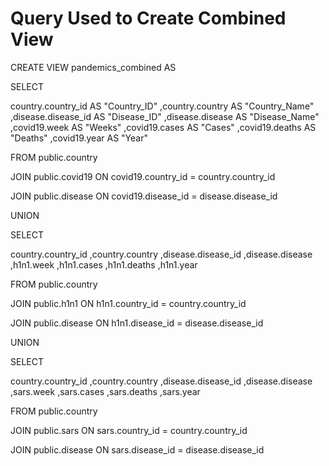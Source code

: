 # Query Used to Create Combined View



CREATE VIEW pandemics_combined AS

SELECT 

country.country_id AS "Country_ID"
,country.country AS "Country_Name"
,disease.disease_id AS "Disease_ID"
,disease.disease AS "Disease_Name"
,covid19.week AS "Weeks"
,covid19.cases AS "Cases"
,covid19.deaths AS "Deaths"
,covid19.year AS "Year"

FROM public.country

JOIN public.covid19
    ON covid19.country_id = country.country_id
    
JOIN public.disease
    ON covid19.disease_id = disease.disease_id
    
UNION 

SELECT 

country.country_id 
,country.country 
,disease.disease_id 
,disease.disease 
,h1n1.week 
,h1n1.cases 
,h1n1.deaths
,h1n1.year 

FROM public.country

JOIN public.h1n1
    ON h1n1.country_id = country.country_id
    
JOIN public.disease
    ON h1n1.disease_id = disease.disease_id
    
UNION

SELECT 

country.country_id 
,country.country 
,disease.disease_id 
,disease.disease 
,sars.week 
,sars.cases 
,sars.deaths 
,sars.year 

FROM public.country

JOIN public.sars
    ON sars.country_id = country.country_id
    
JOIN public.disease
    ON sars.disease_id = disease.disease_id
